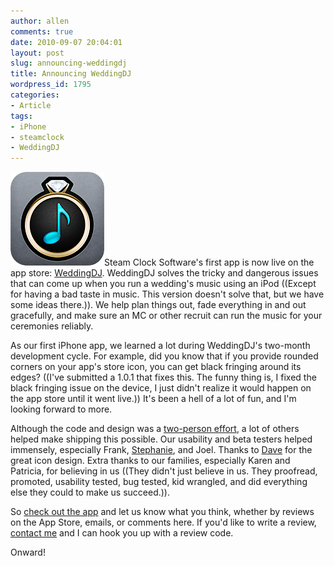 ```yaml
---
author: allen
comments: true
date: 2010-09-07 20:04:01
layout: post
slug: announcing-weddingdj
title: Announcing WeddingDJ
wordpress_id: 1795
categories:
- Article
tags:
- iPhone
- steamclock
- WeddingDJ
---
```


[![](/images/wp-uploads/2010/09/weddingdj.png)](/images/wp-uploads/2010/09/weddingdj.png)Steam Clock Software's first app is now live on the app store: [WeddingDJ](http://www.steamclocksw.com/weddingdj/). WeddingDJ solves the tricky and dangerous issues that can come up when you run a wedding's music using an iPod ((Except for having a bad taste in music. This version doesn't solve that, but we have some ideas there.)). We help plan things out, fade everything in and out gracefully, and make sure an MC or other recruit can run the music for your ceremonies reliably.

As our first iPhone app, we learned a lot during WeddingDJ's two-month development cycle. For example, did you know that if you provide rounded corners on your app's store icon, you can get black fringing around its edges? ((I've submitted a 1.0.1 that fixes this. The funny thing is, I fixed the black fringing issue on the device, I just didn't realize it would happen on the app store until it went live.)) It's been a hell of a lot of fun, and I'm looking forward to more.

Although the code and design was a [two-person effort](http://www.steamclocksw.com/), a lot of others helped make shipping this possible. Our usability and beta testers helped immensely, especially Frank, [Stephanie](http://stephaniehobson.ca/), and Joel. Thanks to [Dave](http://www.brightcreative.com/) for the great icon design. Extra thanks to our families, especially Karen and Patricia, for believing in us ((They didn't just believe in us. They proofread, promoted, usability tested, bug tested, kid wrangled, and did everything else they could to make us succeed.)).

So [check out the app](http://itunes.apple.com/app/my-weddingdj/id383243064) and let us know what you think, whether by reviews on the App Store, emails, or comments here. If you'd like to write a review, [contact me](http://www.antipode.ca/contact/) and I can hook you up with a review code.

Onward!

